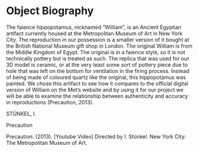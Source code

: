 # Object Biography

The faience hippopotamus, nicknamed “William”, is an Ancient Egyptian artifact currently housed at the Metropolitan Museum of Art in New York City. The reproduction in our possession is a smaller version of it bought at the British National Museum gift shop in London. The original William is from the Middle Kingdom of Egypt. The original is in a faience style, so it is not technically pottery but is treated as such. The replica that was used for our 3D model is ceramic, or at the very least some sort of pottery piece due to hole that was left on the bottom for ventilation in the firing process. Instead of being made of coloured quartz like the original, this hippopotamus was painted. We chose this artifact to see how it compares to the official digital version of William on the Met’s website and by using it for our project we will be able to examine the relationship between authenticity and accuracy in reproductions (Precaution, 2013).

STÜNKEL, I.

Precaution

Precaution. (2013). [Youtube Video] Directed by I. Stünkel. New York City: The Metropolitan Museum of Art.
